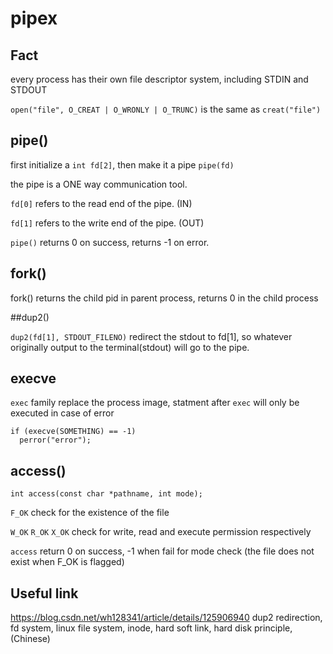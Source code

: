 # pipex

## Fact

every process has their own file descriptor system, including STDIN and STDOUT 

`open("file", O_CREAT | O_WRONLY | O_TRUNC)` is the same as `creat("file")`

## pipe()

first initialize a `int fd[2]`, then make it a pipe `pipe(fd)`

the pipe is a ONE way communication tool.

`fd[0]` refers to the read end of the pipe. (IN)

`fd[1]` refers to the write end of the pipe. (OUT)

`pipe()` returns 0 on success, returns -1 on error.

## fork()

fork() returns the child pid in parent process, returns 0 in the child process

##dup2()

`dup2(fd[1], STDOUT_FILENO)` redirect the stdout to fd[1], so whatever originally output to the terminal(stdout) will go to the pipe.

## execve

`exec` family replace the process image, statment after `exec` will only be executed in case of error

```
if (execve(SOMETHING) == -1)
  perror("error");
```
## access()

`int access(const char *pathname, int mode);`

`F_OK` check for the existence of the file

`W_OK` `R_OK` `X_OK` check for write, read and execute permission respectively

`access` return 0 on success, -1 when fail for mode check (the file does not exist when F_OK is flagged)

## Useful link

https://blog.csdn.net/wh128341/article/details/125906940 dup2 redirection, fd system, linux file system, inode, hard soft link, hard disk principle, (Chinese)


